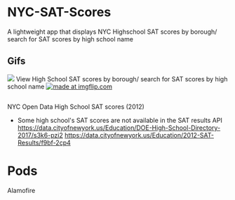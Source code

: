 # NYC-SAT-Scores
A lightweight app that displays NYC Highschool SAT scores by borough/ search for SAT scores by high school name

## Gifs
<a href="https://imgflip.com/gif/269rjq"><img src="https://i.imgflip.com/269rjq.gif"/></a>
View High School SAT scores by borough/ search for SAT scores by high school name 
<a href="https://imgflip.com/gif/269rlq"><img src="https://i.imgflip.com/269rlq.gif" title="made at imgflip.com"/></a>

##
NYC Open Data High School SAT scores (2012) 
* Some high school's SAT scores are not available in the SAT results API
https://data.cityofnewyork.us/Education/DOE-High-School-Directory-2017/s3k6-pzi2
https://data.cityofnewyork.us/Education/2012-SAT-Results/f9bf-2cp4

# Pods
Alamofire
